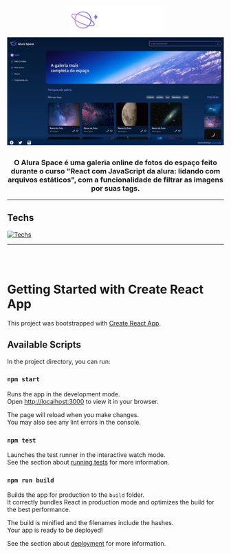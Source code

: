 <h1 align="center">
    <img src="./src/components/Cabecalho/logo.png"/>
    <img src="./public/assets/images/print.png"/>
</h1>


<h3 align="center">O Alura Space é uma galeria online de fotos do espaço feito durante o curso "React com JavaScript da alura: lidando com arquivos estáticos", com a funcionalidade de filtrar as imagens por suas tags.</h3>

<hr></hr>
<h2>Techs</h2>

[![Techs](https://skillicons.dev/icons?i=react,js,html,sass)](https://skillicons.dev)
<hr></hr>
<br></br>

# Getting Started with Create React App
This project was bootstrapped with [Create React App](https://github.com/facebook/create-react-app).

## Available Scripts

In the project directory, you can run:

### `npm start`

Runs the app in the development mode.\
Open [http://localhost:3000](http://localhost:3000) to view it in your browser.

The page will reload when you make changes.\
You may also see any lint errors in the console.

### `npm test`

Launches the test runner in the interactive watch mode.\
See the section about [running tests](https://facebook.github.io/create-react-app/docs/running-tests) for more information.

### `npm run build`

Builds the app for production to the `build` folder.\
It correctly bundles React in production mode and optimizes the build for the best performance.

The build is minified and the filenames include the hashes.\
Your app is ready to be deployed!

See the section about [deployment](https://facebook.github.io/create-react-app/docs/deployment) for more information.